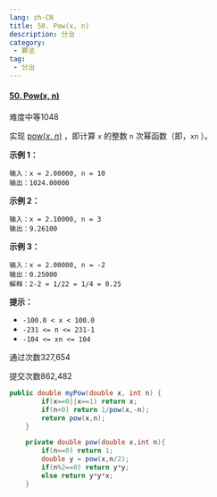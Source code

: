 ```yaml
---
lang: zh-CN
title: 50. Pow(x, n)
description: 分治
category: 
 - 算法
tag:
 - 分治
---
```


#### [50. Pow(x, n)](https://leetcode.cn/problems/powx-n/)

难度中等1048

实现 [pow(*x*, *n*)](https://www.cplusplus.com/reference/valarray/pow/) ，即计算 `x` 的整数 `n` 次幂函数（即，`xn` ）。

 

**示例 1：**

```
输入：x = 2.00000, n = 10
输出：1024.00000
```

**示例 2：**

```
输入：x = 2.10000, n = 3
输出：9.26100
```

**示例 3：**

```
输入：x = 2.00000, n = -2
输出：0.25000
解释：2-2 = 1/22 = 1/4 = 0.25
```

 

**提示：**

- `-100.0 < x < 100.0`
- `-231 <= n <= 231-1`
- `-104 <= xn <= 104`

通过次数327,654

提交次数862,482

```java
public double myPow(double x, int n) {
        if(x==0||x==1) return x;
        if(n<0) return 1/pow(x,-n);
        return pow(x,n);
    }

    private double pow(double x,int n){
        if(n==0) return 1;
        double y = pow(x,n/2);
        if(n%2==0) return y*y;
        else return y*y*x;
    }
```


